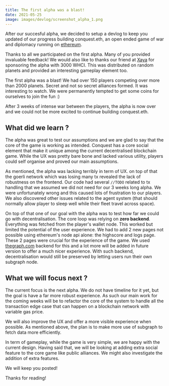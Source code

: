 ```yaml
---
title: The first alpha was a blast!
date: 2021-05-25
image: images/devlog/screenshot_alpha_1.png
---
```


After our succesful alpha, we decided to setup a devlog to keep you updated of our progress building conquest.eth, an open ended game of war and diplomacy running on [ethereum](https://ethereum.org).

Thanks to all we participated on the first alpha. Many of you provided invaluable feedback! We would also like to thanks our friend at [Xaya](https://xaya.io) for sponsoring the alpha with 3000 WHCI. This was distributed on random planets and provided an interesting gameplay element too.

The first alpha was a blast! We had over 150 players competing over more than 2000 planets. Secret and not so secret alliances formed. It was interesting to watch. We were permanently tempted to get some coins for ourselves to join the fun :)

After 3 weeks of intense war between the players, the alpha is now over and we could not be more excited to continue building conquest.eth.

## What did we learn ?

The alpha was great to test our assumptions and we are glad to say that the core of the game is working as intended. Conquest has a core social element that make it unique among the current decentralised blockchain game. While the UX was pretty bare bone and lacked various utility, players could self organise and proved our main assumptions.

As mentioned, the alpha was lacking terribly in term of UX. on top of that the goerli network which was losing many tx revealed the lack of robustness on the frontend. Our code had several `//TODO` related to tx handling that we assumed we did not need for our 3 weeks long alpha. We were unfortunately wrong and this caused lots of frustration to our players. We also discovered other issues related to the agent system (that should normally allow player to sleep well while their fleet travel across space).

On top of that one of our goal with the alpha was to test how far we could go with decentralisation. The core loop was relying on **zero backend**. Everything was fetched from the player's wallet node. This worked but limited the potential of the user experience. We had to add 2 new pages not possible using ethereum's node api alone: the highscore and logs page. These 2 pages were crucial for the experience of the game. We used [thegraph.com](https://thegraph.com) backend for this and a lot more will be added in future version to offer a much nicer experience. With such backend, decentralisation would still be preserved by letting users run their own subgraph node.

## What we will focus next ?

The current focus is the next alpha. We do not have timeline for it yet, but the goal is have a far more robust experience. As such our main work for the coming weeks will be to refactor the core of the system to handle all the transaction edge case that can happen on a blockchain network with variable gas price.

We will also improve the UX and offer a more visible experience when possible. As mentioned above, the plan is to make more use of subgraph to fetch data more efficiently.

In term of gameplay, while the game is very simple, we are happy with the current design. Having said that, we will be looking at adding extra social feature to the core game like public alliances. We might also investigate the addition of extra features.

We will keep you posted!

Thanks for reading!
